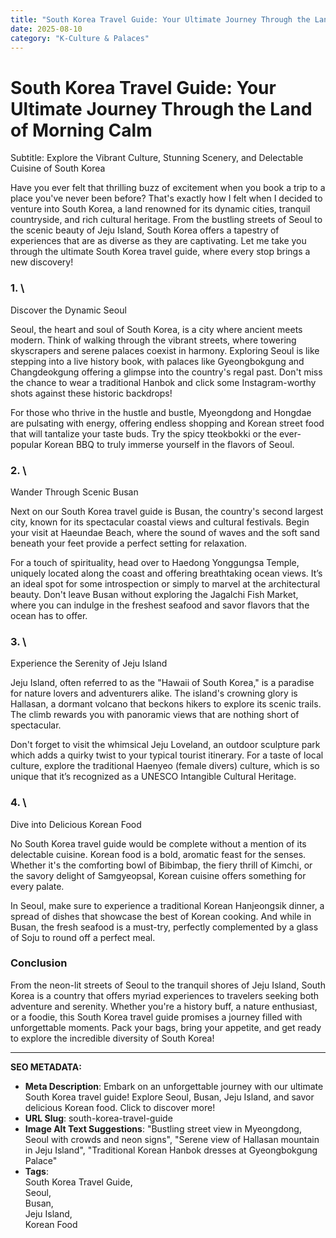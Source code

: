 ```yaml
---
title: "South Korea Travel Guide: Your Ultimate Journey Through the Land of Morning Calm"
date: 2025-08-10
category: "K-Culture & Palaces"
---
```


<h1>South Korea Travel Guide: Your Ultimate Journey Through the Land of Morning Calm</h1>
Subtitle: Explore the Vibrant Culture, Stunning Scenery, and Delectable Cuisine of South Korea

Have you ever felt that thrilling buzz of excitement when you book a trip to a place you've never been before? That's exactly how I felt when I decided to venture into South Korea, a land renowned for its dynamic cities, tranquil countryside, and rich cultural heritage. From the bustling streets of Seoul to the scenic beauty of Jeju Island, South Korea offers a tapestry of experiences that are as diverse as they are captivating. Let me take you through the ultimate South Korea travel guide, where every stop brings a new discovery!

### 1. \
Discover the Dynamic Seoul

Seoul, the heart and soul of South Korea, is a city where ancient meets modern. Think of walking through the vibrant streets, where towering skyscrapers and serene palaces coexist in harmony. Exploring Seoul is like stepping into a live history book, with palaces like Gyeongbokgung and Changdeokgung offering a glimpse into the country's regal past. Don't miss the chance to wear a traditional Hanbok and click some Instagram-worthy shots against these historic backdrops!

For those who thrive in the hustle and bustle, Myeongdong and Hongdae are pulsating with energy, offering endless shopping and Korean street food that will tantalize your taste buds. Try the spicy tteokbokki or the ever-popular Korean BBQ to truly immerse yourself in the flavors of Seoul.

### 2. \
Wander Through Scenic Busan

Next on our South Korea travel guide is Busan, the country's second largest city, known for its spectacular coastal views and cultural festivals. Begin your visit at Haeundae Beach, where the sound of waves and the soft sand beneath your feet provide a perfect setting for relaxation. 

For a touch of spirituality, head over to Haedong Yonggungsa Temple, uniquely located along the coast and offering breathtaking ocean views. It’s an ideal spot for some introspection or simply to marvel at the architectural beauty. Don't leave Busan without exploring the Jagalchi Fish Market, where you can indulge in the freshest seafood and savor flavors that the ocean has to offer.

### 3. \
Experience the Serenity of Jeju Island

Jeju Island, often referred to as the "Hawaii of South Korea," is a paradise for nature lovers and adventurers alike. The island's crowning glory is Hallasan, a dormant volcano that beckons hikers to explore its scenic trails. The climb rewards you with panoramic views that are nothing short of spectacular.

Don't forget to visit the whimsical Jeju Loveland, an outdoor sculpture park which adds a quirky twist to your typical tourist itinerary. For a taste of local culture, explore the traditional Haenyeo (female divers) culture, which is so unique that it’s recognized as a UNESCO Intangible Cultural Heritage.

### 4. \
Dive into Delicious Korean Food

No South Korea travel guide would be complete without a mention of its delectable cuisine. Korean food is a bold, aromatic feast for the senses. Whether it's the comforting bowl of Bibimbap, the fiery thrill of Kimchi, or the savory delight of Samgyeopsal, Korean cuisine offers something for every palate.

In Seoul, make sure to experience a traditional Korean Hanjeongsik dinner, a spread of dishes that showcase the best of Korean cooking. And while in Busan, the fresh seafood is a must-try, perfectly complemented by a glass of Soju to round off a perfect meal.

### Conclusion

From the neon-lit streets of Seoul to the tranquil shores of Jeju Island, South Korea is a country that offers myriad experiences to travelers seeking both adventure and serenity. Whether you're a history buff, a nature enthusiast, or a foodie, this South Korea travel guide promises a journey filled with unforgettable moments. Pack your bags, bring your appetite, and get ready to explore the incredible diversity of South Korea!

---
**SEO METADATA:**

*   **Meta Description**: Embark on an unforgettable journey with our ultimate South Korea travel guide! Explore Seoul, Busan, Jeju Island, and savor delicious Korean food. Click to discover more!
*   **URL Slug**: south-korea-travel-guide
*   **Image Alt Text Suggestions**: "Bustling street view in Myeongdong, Seoul with crowds and neon signs", "Serene view of Hallasan mountain in Jeju Island", "Traditional Korean Hanbok dresses at Gyeongbokgung Palace"
*   **Tags**: \
South Korea Travel Guide, \
Seoul, \
Busan, \
Jeju Island, \
Korean Food